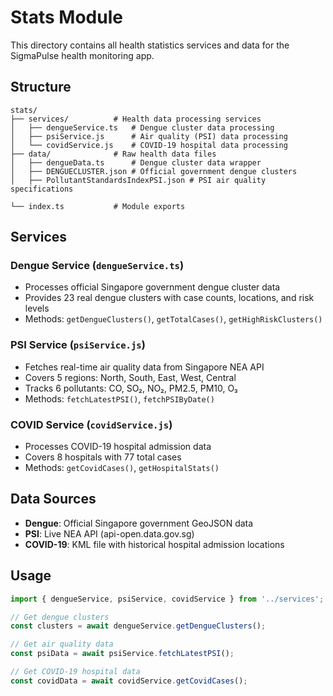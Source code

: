 # Stats Module

This directory contains all health statistics services and data for the SigmaPulse health monitoring app.

## Structure

```
stats/
├── services/          # Health data processing services
│   ├── dengueService.ts   # Dengue cluster data processing
│   ├── psiService.js      # Air quality (PSI) data processing  
│   └── covidService.js    # COVID-19 hospital data processing
├── data/              # Raw health data files
│   ├── dengueData.ts      # Dengue cluster data wrapper
│   ├── DENGUECLUSTER.json # Official government dengue clusters
│   ├── PollutantStandardsIndexPSI.json # PSI air quality specifications

└── index.ts           # Module exports
```

## Services

### Dengue Service (`dengueService.ts`)
- Processes official Singapore government dengue cluster data
- Provides 23 real dengue clusters with case counts, locations, and risk levels
- Methods: `getDengueClusters()`, `getTotalCases()`, `getHighRiskClusters()`

### PSI Service (`psiService.js`)
- Fetches real-time air quality data from Singapore NEA API
- Covers 5 regions: North, South, East, West, Central
- Tracks 6 pollutants: CO, SO₂, NO₂, PM2.5, PM10, O₃
- Methods: `fetchLatestPSI()`, `fetchPSIByDate()`

### COVID Service (`covidService.js`)
- Processes COVID-19 hospital admission data
- Covers 8 hospitals with 77 total cases
- Methods: `getCovidCases()`, `getHospitalStats()`

## Data Sources

- **Dengue**: Official Singapore government GeoJSON data
- **PSI**: Live NEA API (api-open.data.gov.sg)
- **COVID-19**: KML file with historical hospital admission locations

## Usage

```typescript
import { dengueService, psiService, covidService } from '../services';

// Get dengue clusters
const clusters = await dengueService.getDengueClusters();

// Get air quality data
const psiData = await psiService.fetchLatestPSI();

// Get COVID-19 hospital data
const covidData = await covidService.getCovidCases();
``` 